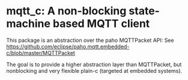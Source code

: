 # mqtt_c: A non-blocking state-machine based MQTT client

This package is an abstraction over the paho MQTTPacket API: See https://github.com/eclipse/paho.mqtt.embedded-c/blob/master/MQTTPacket

The goal is to provide a higher abstraction layer than MQTTPacket,
but nonblocking and very flexible plain-c (targeted at embedded systems).
